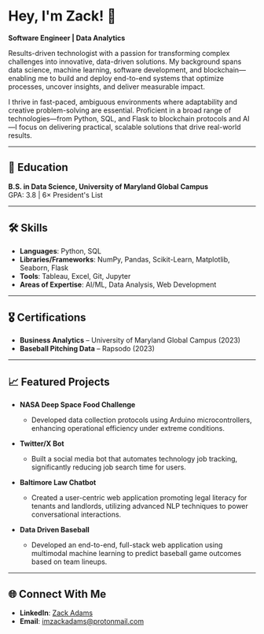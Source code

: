 # Hey, I'm Zack! 👋

**Software Engineer | Data Analytics**

Results-driven technologist with a passion for transforming complex challenges into innovative, data-driven solutions. My background spans data science, machine learning, software development, and blockchain—enabling me to build and deploy end-to-end systems that optimize processes, uncover insights, and deliver measurable impact.

I thrive in fast-paced, ambiguous environments where adaptability and creative problem-solving are essential. Proficient in a broad range of technologies—from Python, SQL, and Flask to blockchain protocols and AI—I focus on delivering practical, scalable solutions that drive real-world results.

---

## 📘 Education

**B.S. in Data Science, University of Maryland Global Campus**  
GPA: 3.8 | 6× President's List

---

## 🛠 Skills

- **Languages**: Python, SQL  
- **Libraries/Frameworks**: NumPy, Pandas, Scikit-Learn, Matplotlib, Seaborn, Flask  
- **Tools**: Tableau, Excel, Git, Jupyter  
- **Areas of Expertise**: AI/ML, Data Analysis, Web Development

---

## 🎖 Certifications

- **Business Analytics** – University of Maryland Global Campus (2023)  
- **Baseball Pitching Data** – Rapsodo (2023)

---

## 📈 Featured Projects

- **NASA Deep Space Food Challenge**  
  - Developed data collection protocols using Arduino microcontrollers, enhancing operational efficiency under extreme conditions.

- **Twitter/X Bot**  
  - Built a social media bot that automates technology job tracking, significantly reducing job search time for users.

- **Baltimore Law Chatbot**  
  - Created a user-centric web application promoting legal literacy for tenants and landlords, utilizing advanced NLP techniques to power conversational interactions.

- **Data Driven Baseball**  
  - Developed an end-to-end, full-stack web application using multimodal machine learning to predict baseball game outcomes based on team lineups.

---

## 🌐 Connect With Me

- **LinkedIn**: [Zack Adams](https://www.linkedin.com/in/imzackadams/)  
- **Email**: [imzackadams@protonmail.com](mailto:imzackadams@protonmail.com)

